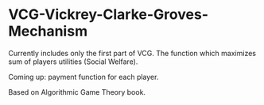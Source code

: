 # VCG-Vickrey-Clarke-Groves-Mechanism
Currently includes only the first part of VCG. The function which maximizes sum of players utilities (Social Welfare).

Coming up: payment function for each player. 

Based on Algorithmic Game Theory book. 
